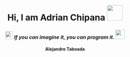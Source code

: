 <h1 align = "center">
  <b>Hi, I am Adrian Chipana</b>
  <img src="https://images.emojiterra.com/google/noto-emoji/unicode-16.0/color/svg/1f64b-2642.svg" width = "50"></h1>
<h3 align="center">
  <img src="https://media4.giphy.com/media/v1.Y2lkPTc5MGI3NjExdHl3NHdhdWQ1aDhmeWk2Mm9kdTdkMWU3enJsMjIzaWEzbGJsdGRqcSZlcD12MV9pbnRlcm5hbF9naWZfYnlfaWQmY3Q9cw/wUzxTGJEEcbbVKabq5/giphy.gif" width="25">
  <i>If you can imagine it, you can program it.</i>
  <img src="https://media3.giphy.com/media/v1.Y2lkPTc5MGI3NjExcWdhNmdqOW1uanNsZnE2ejI1OXZyYzdwempseTBpYXVhcXJ5OGhjbSZlcD12MV9pbnRlcm5hbF9naWZfYnlfaWQmY3Q9cw/6KirhLJyR7oMcwgJQk/giphy.gif" width="30">
</h3>
<h4 align="center">
  <b>Alejandro Taboada</b>
</h4>
<!--  -->

